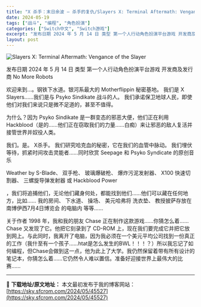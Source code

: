```yaml
---
title: "X 杀手：末日余波 – 杀手的复仇/Slayers X: Terminal Aftermath: Vengance of the Slayer Switch NSP中文 998M"
date: 2024-05-19
tags: ["战斗", "编程", "角色扮演"]
categories: ["Switch中文", "Switch游戏"]
excerpt: "发布日期 2024 年 5 月 14 日 类型 第一个人行动角色扮演平台游戏 开发商及发行商 No More Robots 欢迎来到…。钢铁下水道。银河系最大的 Motherflippin 秘密基地。 我们是 X Slayers……我们是与 Psyko Sindikate 战斗的人。 我们承诺保卫地&hellip;"
layout: post
---
```


<img class="aligncenter" src="https://sky.sfcrom.com/wp-content/uploads/2024/05/20240519230059-66668.jpeg" alt="Slayers X: Terminal Aftermath: Vengance of the Slayer" />

发布日期 2024 年 5 月 14 日
类型 第一个人行动角色扮演平台游戏
开发商及发行商 No More Robots

欢迎来到…。钢铁下水道。银河系最大的 Motherflippin 秘密基地。
我们是 X Slayers……我们是与 Psyko Sindikate 战斗的人。
我们承诺保卫地球人民，即使他们对我们来说只是微不足道的，甚至不值得。

为什么？因为 Psyko Sindikate 是一群变态的邪恶大便，他们正在利用 Hackblood（是的……他们正在窃取我们的力量……白痴）来让邪恶的敌人复活并接管世界并奴役人类。

我们。是。 X杀手。
我们研究哈克血的秘密，它在我们的血管中脉动。
我们埋伏等待，抓紧时间攻击灵能者……同时欣赏 Seepage 和 Psyko Syndicate 的原创音乐

Weather by
S-Blade、
双手枪、
玻璃爆破枪、
爆炸污泥发射器、
X100 快速切割器、
三螺旋导弹发射器
或 Hackblood Power

，我们将追捕他们，无论他们藏身何处，都能找到他们……他们可以藏在任何地方，比如……
我的房间、
下水道、
操场、
美元哈弗将
洗衣垫、
教授披萨存放在 南博伊西7月4日博览会
的电脑内 等等……

关于作者
1998 年，我和我的朋友 Chase 正在制作这款游戏​​……你猜怎么着……Chase 又发现了它。他把它刻录到了 CD-ROM 上，现在我们要完成它并把它放到网上。与此同时，我离开了电脑，因为我必须在一个美元平均公司找到一份真正的工作（我什至有一个孩子……htat是怎么发生的BWL！！！？）所以我忘记了如何编程，但Chase会做到这一点，他为此上了大学。我仍然保留着带有所有设计的笔记本，你猜怎么着……它仍然令人难以置信。准备好迎接世界上最伟大的比赛……

---
📖 **下载地址/原文地址：** 本文最初发布于我的博客网站：[https://sky.sfcrom.com/2024/05/45527](https://sky.sfcrom.com/2024/05/45527)
